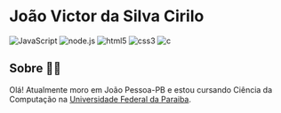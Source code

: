 # João Victor da Silva Cirilo
![JavaScript](https://img.shields.io/badge/-JavaScript-red) ![node.js](https://img.shields.io/badge/-NodeJS-red) ![html5](https://img.shields.io/badge/-HTML5-orange) ![css3](https://img.shields.io/badge/-CSS3-blue) ![c](https://img.shields.io/badge/-C-blue)

## Sobre 👩‍💻

Olá! Atualmente moro em João Pessoa-PB e estou cursando Ciência da Computação na [Universidade Federal da Paraiba](https://www.ufpb.br).
